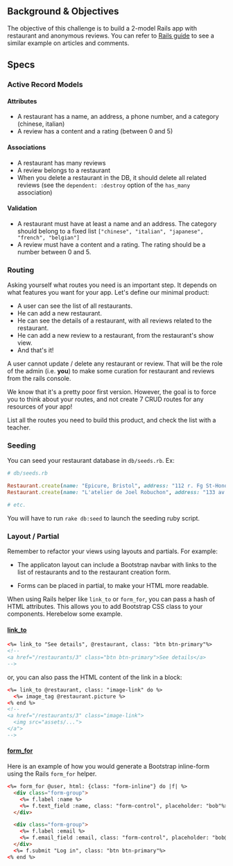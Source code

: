 ## Background & Objectives

The objective of this challenge is to build a 2-model Rails app with restaurant and anonymous reviews. You can refer to [Rails guide](http://guides.rubyonrails.org/getting_started.html#adding-a-second-model) to see a similar example on articles and comments.

## Specs

### Active Record Models

#### Attributes
- A restaurant has a name, an address, a phone number, and a category (chinese, italian)
- A review has a content and a rating (between 0 and 5)

#### Associations
- A restaurant has many reviews
- A review belongs to a restaurant
- When you delete a restaurant in the DB, it should delete all related reviews (see the `dependent: :destroy` option of the `has_many` association)

#### Validation
- A restaurant must have at least a name and an address. The category should belong to a fixed list `["chinese", "italian", "japanese", "french", "belgian"]`
- A review must have a content and a rating. The rating should be a number between 0 and 5.

### Routing
Asking yourself what routes you need is an important step. It depends on what features you want for your app. Let's define our minimal product:

- A user can see the list of all restaurants.
- He can add a new restaurant.
- He can see the details of a restaurant, with all reviews related to the restaurant.
- He can add a new review to a restaurant, from the restaurant's show view.
- And that's it!

A user cannot update / delete any restaurant or review. That will be the role of the admin (i.e. **you**) to make some curation for restaurant and reviews from the rails console.

We know that it's a pretty poor first version. However, the goal is to force you to think about your routes, and not create 7 CRUD routes for any resources of your app!

List all the routes you need to build this product, and check the list with a teacher.

### Seeding
You can seed your restaurant database in `db/seeds.rb`. Ex:

```ruby
# db/seeds.rb

Restaurant.create(name: "Epicure, Bristol", address: "112 r. Fg St-Honoré 75008", phone: "01 53 43 43 40")
Restaurant.create(name: "L'atelier de Joel Robuchon", address: "133 av. des Champs-Élysées 75008", phone: "01 47 23 75 75")

# etc.
```

You will have to run `rake db:seed` to launch the seeding ruby script.

### Layout / Partial
Remember to refactor your views using layouts and partials. For example:

- The applicaton layout can include a Bootstrap navbar with links to the list of restaurants and to the restaurant creation form.

- Forms can be placed in partial, to make your HTML more readable.

When using Rails helper like `link_to` or `form_for`, you can pass a hash of HTML attributes. This allows you to add Bootstrap CSS class to your components. Herebelow some example.

#### [link_to](http://apidock.com/rails/ActionView/Helpers/UrlHelper/link_to)

```html
<%= link_to "See details", @restaurant, class: "btn btn-primary"%>
<!--
<a href="/restaurants/3" class="btn btn-primary">See details</a>
-->
```

or, you can also pass the HTML content of the link in a block:

```html
<%= link_to @restaurant, class: "image-link" do %>
  <%= image_tag @restaurant.picture %>
<% end %>
<!--
<a href="/restaurants/3" class="image-link">
  <img src="assets/...">
</a">
-->
```

#### [form_for](http://guides.rubyonrails.org/form_helpers.html)

Here is an example of how you would generate a Bootstrap inline-form using the Rails `form_for` helper.

```html
<%= form_for @user, html: {class: "form-inline"} do |f| %>
  <div class="form-group">
    <%= f.label :name %>
    <%= f.text_field :name, class: "form-control", placeholder: "bob"%>
  </div>

  <div class="form-group">
    <%= f.label :email %>
    <%= f.email_field :email, class: "form-control", placeholder: "bob@gmail.com"%>
  </div>
  <%= f.submit "Log in", class: "btn btn-primary"%>
<% end %>
```
